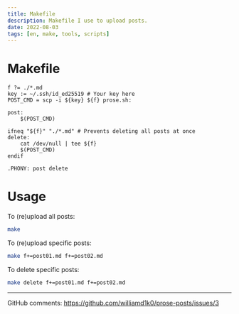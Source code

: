 ```yaml
---
title: Makefile
description: Makefile I use to upload posts.
date: 2022-08-03
tags: [en, make, tools, scripts]
---
```


# Makefile

```make
f ?= ./*.md
key := ~/.ssh/id_ed25519 # Your key here
POST_CMD = scp -i ${key} ${f} prose.sh:

post:
	$(POST_CMD)

ifneq "${f}" "./*.md" # Prevents deleting all posts at once
delete:
	cat /dev/null | tee ${f}
	$(POST_CMD)
endif

.PHONY: post delete
```

# Usage

To (re)upload all posts:

```sh
make
```

To (re)upload specific posts:
```sh
make f+=post01.md f+=post02.md
```

To delete specific posts:
```sh
make delete f+=post01.md f+=post02.md
```

***
GitHub comments: https://github.com/williamd1k0/prose-posts/issues/3